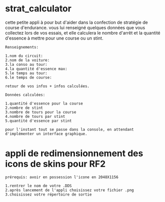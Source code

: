 # strat_calculator

cette petite appli à pour but d'aider dans la confection de stratégie de course d'endurance.
    vous lui renseigné quelques données que vous collectez lors de vos essais, et elle calculera le nombre d'arrêt et la quantité d'essence à mettre pour une course ou un stint.

    Renseignements:

    1.nom du circuit:
    2.nom de la voiture:
    3.la conso au tour:
    4.la quantité d'essence max:
    5.le temps au tour:
    6.le temps de course:

    retour de vos infos + infos calculées.

    Données calculées:

    1.quantité d'essence pour la course
    2.nombre de stint
    3.nombre de tours pour la course
    4.nombre de tours par stint
    5.quantité d'essence par stint

    pour l'instant tout se passe dans la console, en attendant d'implémenter un interface graphique.


# appli de redimensionnement des icons de skins pour RF2

    prérequis: avoir en possession l'icone en 2048X1156

    1.rentrer le nom de votre .DDS
    2.après lancement de l'appli choisissez votre fichier .png
    3.choisissez votre répertoire de sortie
    